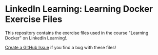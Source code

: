 # LinkedIn Learning: Learning Docker Exercise Files

This repository contains the exercise files used in the course
"Learning Docker" on LinkedIn Learning!.

[Create a GitHub
Issue](https://github.com/linkedin-learning-docker-exercise-files/issues/new) if
you find a bug with these files!
